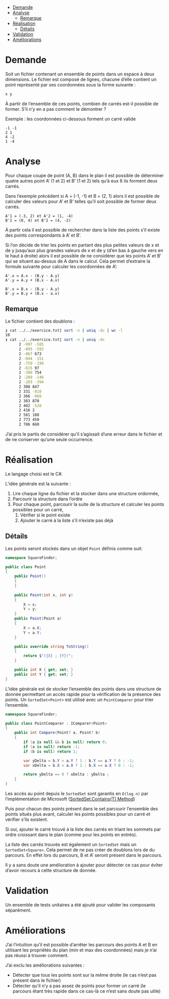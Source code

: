 - [Demande](#demande)
- [Analyse](#analyse)
  - [Remarque](#remarque)
- [Réalisation](#ralisation)
  - [Détails](#dtails)
- [Validation](#validation)
- [Améliorations](#amliorations)



<a id="demande"></a>

# Demande

Soit un fichier contenant un ensemble de points dans un espace à deux dimensions. Le fichier est composé de lignes, chacune d&rsquo;elle contient un point représenté par ses coordonnées sous la forme suivante :

```txt
x y
```

À partir de l&rsquo;ensemble de ces points, combien de carrés est-il possible de former. S&rsquo;il n&rsquo;y en a pas comment le démontrer ?

Exemple : les coordonnées ci-dessous forment un carré valide

    -1 -1
    2 1
    4 -2
    1 -4


<a id="analyse"></a>

# Analyse

Pour chaque coupe de point (A, B) dans le plan il est possible de déterminer quatre autres point A&rsquo; (1 et 2) et B&rsquo; (1 et 2) tels qu&rsquo;à eux 8 ils forment deux carrés.

Dans l&rsquo;exemple précédent si A = (-1, -1) et B = (2, 1) alors il est possible de calculer des valeurs pour A&rsquo; et B&rsquo; telles qu&rsquo;il soit possible de former deux carrés.

    A'1 = (-3, 2) et A'2 = (1, -4)
    B'1 = (0, 4) et B'2 = (4, -2)

À partir cela il est possible de rechercher dans la liste des points s&rsquo;il existe des points correspondants à A&rsquo; et B&rsquo;.

Si l&rsquo;on décide de trier les points en partant des plus petites valeurs de x et de y jusqu&rsquo;aux plus grandes valeurs de x et de y (d&rsquo;en bas à gauche vers en le haut à droite) alors il est possible de ne considérer que les points A&rsquo; et B&rsquo; qui se situent au-dessus de A dans le calcul. Cela permet d&rsquo;extraire la formule suivante pour calculer les coordonnées de A&rsquo;:

    A'.x = A.x - (B.y - A.y)
    A'.y = A.y + (B.x - A.x)
    
    B'.x = B.x - (B.y - A.y)
    B'.y = B.y + (B.x - a.x)


<a id="remarque"></a>

## Remarque

Le fichier contient des doublons :

```sh
❯ cat ../../exercice.txt| sort -n | uniq -dc | wc -l
18
❯ cat ../../exercice.txt| sort -n | uniq -dc
      2 -997 -585
      2 -895 -593
      2 -867 673
      2 -844 -151
      2 -759 -190
      2 -615 97
      2 -380 754
      2 -289 -146
      2 -203 -394
      2 308 847
      2 331 -818
      2 366 -960
      2 383 870
      2 402 -528
      2 416 2
      2 581 188
      2 773 450
      2 786 660
```

J&rsquo;ai pris le partis de considérer qu&rsquo;il s&rsquo;agissait d&rsquo;une erreur dans le fichier et de ne conserver qu&rsquo;une seule occurrence.


<a id="ralisation"></a>

# Réalisation

Le langage choisi est le C#.

L&rsquo;idée générale est la suivante :

1.  Lire chaque ligne du fichier et la stocker dans une structure ordonnée,
2.  Parcourir la structure dans l&rsquo;ordre
3.  Pour chaque point, parcourir la suite de la structure et calculer les points possibles pour un carré,
    1.  Vérifier si le point existe
    2.  Ajouter le carré à la liste s&rsquo;il n&rsquo;existe pas déjà


<a id="dtails"></a>

## Détails

Les points seront stockés dans un objet `Point` définis comme suit:

```csharp
namespace SquareFinder;

public class Point
{
    public Point()
    {
    }
   
    public Point(int x, int y)
    {
        X = x;
        Y = y;
    }
    public Point(Point a)
    {
        X = a.X;
        Y = a.Y;
    }

    public override string ToString()
    {
        return $"({X} ; {Y})";
    }

    public int X { get; set; }
    public int Y { get; set; }
}
```

L&rsquo;idée générale est de stocker l&rsquo;ensemble des points dans une structure de donnée permettant un accès rapide pour la vérification de la présence des points. Un `SortedSet<Point>` est utilisé avec un `PointComparer` pour trier l&rsquo;ensemble.

```csharp
namespace SquareFinder;

public class PointComparer : IComparer<Point>
{
    public int Compare(Point? a, Point? b)
    {
        if (a is null && b is null) return 0;
        if (a is null) return -1;
        if (b is null) return 1;

        var yDelta = b.Y < a.Y ? 1 : b.Y == a.Y ? 0 : -1;
        var xDelta = b.X < a.X ? 1 : b.X == a.X ? 0 : -1;

        return yDelta == 0 ? xDelta : yDelta ;
    }
}
```

Les accès au point depuis le `SortedSet` sont garantis en `O(log n)` par l&rsquo;implémentation de Microsoft ([SortedSet<T>.Contains(T) Method](https://docs.microsoft.com/en-us/dotnet/api/system.collections.generic.sortedset-1.contains?view=net-6.0))

Puis pour chacun des points présent dans le set parcourir l&rsquo;ensemble des points situés plus avant, calculer les points possibles pour un carré et vérifier s&rsquo;ils existent.

Si oui, ajouter le carré trouvé à la liste des carrés en triant les sommets par ordre croissant dans le plan (comme pour les points en entrés).

La liste des carrés trouvés est également un `SortedSet` mais un `SortedSet<Square>`. Cela permet de ne pas créer de doublons lors de du parcours. En effet lors du parcours, B et A&rsquo; seront présent dans le parcours.

Il y a sans doute une amélioration à ajouter pour détecter ce cas pour éviter d&rsquo;avoir recours à cette structure de donnée.


<a id="validation"></a>

# Validation

Un ensemble de tests unitaires a été ajouté pour valider les composants séparément.


<a id="amliorations"></a>

# Améliorations

J&rsquo;ai l&rsquo;intuition qu&rsquo;il est possible d&rsquo;arrêter les parcours des points A et B en utilisant les propriétés du plan (min et max des coordonnées) mais je n&rsquo;ai pas réussi à trouver comment.

J&rsquo;ai exclu les améliorations suivantes :

-   Détecter que tous les points sont sur la même droite (le cas n&rsquo;est pas présent dans le fichier)
-   Détecter qu&rsquo;il n&rsquo;y a pas assez de points pour former un carré (le parcours étant très rapide dans ce cas-là ce n&rsquo;est sans doute pas utile)
